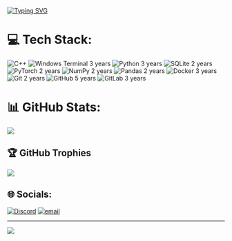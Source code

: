[![Typing SVG](https://readme-typing-svg.herokuapp.com?color=%2336BCF7&lines=Программист+-+Разработчик+-+DevOps)](https://git.io/typing-svg)

# 💻 Tech Stack:
![C++](https://img.shields.io/badge/C++-%2300599C.svg?style=for-the-badge&logo=c%2B%2B&logoColor=white) ![Windows Terminal 3 years](https://img.shields.io/badge/Windows%20Terminal-%234D4D4D.svg?style=for-the-badge&logo=windows-terminal&logoColor=white) ![Python 3 years](https://img.shields.io/badge/python-3670A0?style=for-the-badge&logo=python&logoColor=ffdd54) ![SQLite 2 years](https://img.shields.io/badge/sqlite-%2307405e.svg?style=for-the-badge&logo=sqlite&logoColor=white) ![PyTorch 2 years](https://img.shields.io/badge/PyTorch-%23EE4C2C.svg?style=for-the-badge&logo=PyTorch&logoColor=white) ![NumPy 2 years](https://img.shields.io/badge/numpy-%23013243.svg?style=for-the-badge&logo=numpy&logoColor=white) ![Pandas 2 years](https://img.shields.io/badge/pandas-%23150458.svg?style=for-the-badge&logo=pandas&logoColor=white) ![Docker 3 years](https://img.shields.io/badge/docker-%230db7ed.svg?style=for-the-badge&logo=docker&logoColor=white) ![Git 2 years](https://img.shields.io/badge/git-%23F05033.svg?style=for-the-badge&logo=git&logoColor=white) ![GitHub 5 years](https://img.shields.io/badge/github-%23121011.svg?style=for-the-badge&logo=github&logoColor=white) ![GitLab 3 years](https://img.shields.io/badge/gitlab-%23181717.svg?style=for-the-badge&logo=gitlab&logoColor=white)
# 📊 GitHub Stats:
![](https://github-readme-stats.vercel.app/api/top-langs/?username=Tuychiev2005&theme=dark&hide_border=false&include_all_commits=false&count_private=false&layout=compact)
## 🏆 GitHub Trophies
![](https://github-profile-trophy.vercel.app/?username=Tuychiev2005&theme=radical&no-frame=false&no-bg=true&margin-w=4)
## 🌐 Socials:
[![Discord](https://img.shields.io/badge/Discord-%237289DA.svg?logo=discord&logoColor=white)](https://discord.gg/GlaserFlader) [![email](https://img.shields.io/badge/Email-D14836?logo=gmail&logoColor=white)](mailto:gogen2005pro@gmail.com) 

---
[![](https://visitcount.itsvg.in/api?id=Tuychiev2005&icon=0&color=0)](https://visitcount.itsvg.in)

<!-- Proudly created with GPRM ( https://gprm.itsvg.in ) -->
